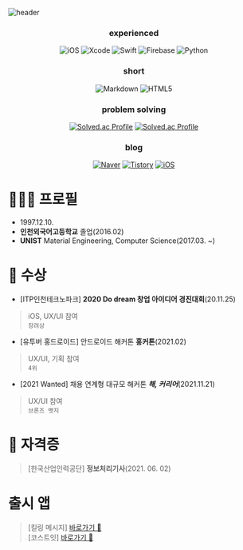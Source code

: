 ![header](https://capsule-render.vercel.app/api?type=wave&color=auto&height=300&section=header&text=Hi!%20I'm%20Dusan%20&fontSize=90)

<div align="center">
  
  ### experienced
  ![iOS](https://img.shields.io/badge/iOS-000000.svg?&style=for-the-badge&logo=iOS&logoColor=white)
  ![Xcode](https://img.shields.io/badge/Xcode-147EFB.svg?&style=for-the-badge&logo=Xcode&logoColor=white)
  ![Swift](https://img.shields.io/badge/Swift-F05138.svg?&style=for-the-badge&logo=Swift&logoColor=white)
  ![Firebase](https://img.shields.io/badge/Firebase-FFCA28.svg?&style=for-the-badge&logo=Firebase&logoColor=white)
  ![Python](https://img.shields.io/badge/Python-3776AB.svg?&style=for-the-badge&logo=Python&logoColor=white)

  ### short
  ![Markdown](https://img.shields.io/badge/Markdown-000000.svg?&style=for-the-badge&logo=Markdown&logoColor=white)
  ![HTML5](https://img.shields.io/badge/HTML5-E34F26.svg?&style=for-the-badge&logo=HTML5&logoColor=white)

  ### problem solving
  [![Solved.ac Profile](http://mazassumnida.wtf/api/mini/generate_badge?boj=dusanbaek)](https://solved.ac/dusanbaek)
  [![Solved.ac Profile](http://mazassumnida.wtf/api/mini/generate_badge?boj=santoo)](https://solved.ac/santoo) 

  ### blog

  [![Naver](https://img.shields.io/badge/Naver-03C75A.svg?&style=for-the-badge&logo=영문학&logoColor=white)](https://blog.naver.com/dusan7291)
  [![Tistory](https://img.shields.io/badge/Tistory-000000.svg?&style=for-the-badge&logo=정상에서보자&logoColor=white)](https://dusanbaek.tistory.com/)
  [![iOS](https://img.shields.io/badge/Instagram-E4405F.svg?&style=for-the-badge&logo=dusanisbaek&logoColor=white)](https://instagram.com/dusanisbaek)
  
</div>


# 🧑🏻‍💻 프로필
- 1997.12.10.<br>
- **인천외국어고등학교** 졸업(2016.02)<br>
- **UNIST** Material Engineering, Computer Science(2017.03. ~)<br>

# 🥇 수상
- [ITP인천테크노파크] **2020 Do dream 창업 아이디어 경진대회**(20.11.25)
> iOS, UX/UI 참여<br>
> `장려상`
- [유투버 홍드로이드] 안드로이드 해커톤 **홍커톤**(2021.02)
> UX/UI, 기획 참여<br>
> `4위`
- [2021 Wanted] 채용 연계형 대규모 해커톤 **_해, 커리어_**(2021.11.21)
> UX/UI 참여<br>
> `브론즈 뱃지`

# 🪪 자격증
> [한국산업인력공단] **정보처리기사**(2021. 06. 02)

# 출시 앱
> [킬링 메시지] [바로가기 🔗](https://apps.apple.com/kr/app/id1530713506)<br>
> [코스트잇] [바로가기 🔗](https://apps.apple.com/kr/app/id1585170231)










